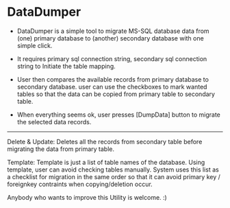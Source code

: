 # DataDumper

* DataDumper is a simple tool to migrate MS-SQL database data from (one) primary database to (another) secondary database with one simple click.

* It requires primary sql connection string, secondary sql connection string to Initiate the table mapping.
  
* User then compares the available records from primary database to secondary database. user can use the checkboxes to mark wanted tables so that the data can be copied from primary table to secondary table.

* When everything seems ok, user presses [DumpData] button to migrate the selected data records.

------------------------------------------------------------------------------------------------------------------------------------

Delete & Update: Deletes all the records from secondary table before migrating the data from primary table.

Template: Template is just a list of table names of the database. Using template, user can avoid checking tables manually. System uses this list as a checklist for migration in the same order so that it can avoid primary key / foreignkey contraints when copying/deletion occur.

Anybody who wants to improve this Utility is welcome. :)
